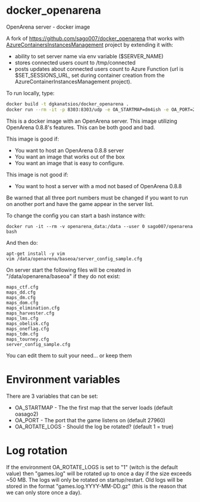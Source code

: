 # docker_openarena
OpenArena server - docker image

A fork of https://github.com/sago007/docker_openarena that works with [AzureContainersInstancesManagement](https://github.com/dgkanatsios/AzureContainerInstancesManagement) project by extending it with:

- ability to set server name via env variable ($SERVER_NAME)
- stores connected users count to /tmp/connected
- posts updates about connected users count to Azure Function (url is $SET_SESSIONS_URL, set during container creation from the AzureContainerInstancesManagement project).

To run locally, type:

```bash
docker build -t dgkanatsios/docker_openarena .
docker run --rm -it -p 8303:8303/udp -e OA_STARTMAP=dm4ish -e OA_PORT=27960 -e SET_SESSIONS_URL=https://teeworlds.azurewebsites.net/api/ACISetSessions?code=<KEY> -e RESOURCE_GROUP='openarena' -e CONTAINER_GROUP_NAME='openarenaserver1' --name openarenaserver1 -v "PATH/TO/openarena_data":/data dgkanatsios/docker_openarena
```

This is a docker image with an OpenArena server. This image utilizing OpenArena 0.8.8's features. This can be both good and bad.

This image is good if:
 * You want to host an OpenArena 0.8.8 server
 * You want an image that works out of the box
 * You want an image that is easy to configure.
 
This image is not good if:
 * You want to host a server with a mod not based of OpenArena 0.8.8

Be warned that all three port numbers must be changed if you want to run on another port and have the game appear in the server list.

To change the config you can start a bash instance with:
```
docker run -it --rm -v openarena_data:/data --user 0 sago007/openarena bash
```
And then do:
```
apt-get install -y vim
vim /data/openarena/baseoa/server_config_sample.cfg
```

On server start the following files will be created in "/data/openarena/baseoa" if they do not exist:
```
maps_ctf.cfg
maps_dd.cfg  
maps_dm.cfg  
maps_dom.cfg  
maps_elimination.cfg  
maps_harvester.cfg  
maps_lms.cfg  
maps_obelisk.cfg  
maps_oneflag.cfg  
maps_tdm.cfg  
maps_tourney.cfg  
server_config_sample.cfg
```
You can edit them to suit your need... or keep them

# Environment variables
There are 3 variables that can be set:

 * OA_STARTMAP - The the first map that the server loads (default oasago2)
 * OA_PORT - The port that the game listens on (default 27960)
 * OA_ROTATE_LOGS - Should the log be rotated? (default 1 = true)

# Log rotation
If the environment OA_ROTATE_LOGS is set to "1" (witch is the default value) then "games.log" will be rotated up to once a day if the size exceeds ~50 MB. The logs will only be rotated on startup/restart. Old logs will be stored in the format "games.log.YYYY-MM-DD.gz" (this is the reason that we can only store once a day).
